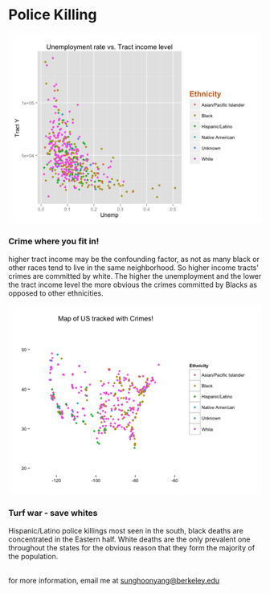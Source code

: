 <h1>Police Killing</h1>
<img src = "./img/u_vs_y.png">
<h3>Crime where you fit in!</h3>
<p>higher tract income may be the confounding factor, as not as many black or other races tend to live in the same neighborhood. So higher income tracts' crimes are committed by white. The higher the unemployment and the lower the tract income level the more obvious the crimes committed by Blacks as opposed to other ethnicities. </p>
<img src = "./img/us_map_by_crime.png">
<h3>Turf war - save whites</h3>
<p>Hispanic/Latino police killings most seen in the south, black deaths are concentrated in the Eastern half. White deaths are the only prevalent one throughout the states for the obvious reason that they form the majority of the population. </p>

<br>for more information, email me at sunghoonyang@berkeley.edu